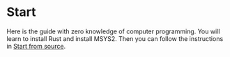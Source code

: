 # Start
Here is the guide with zero knowledge of computer programming.
You will learn to install Rust and install MSYS2.
Then you can follow the instructions in [Start from source](../quick_start.md).
